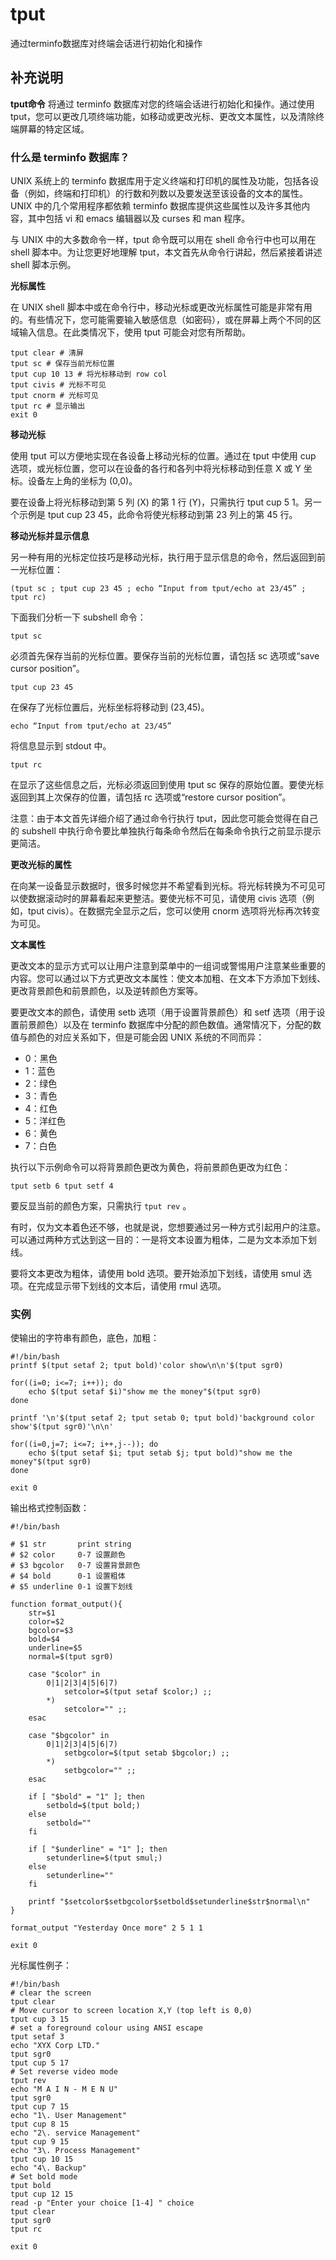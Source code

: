 #  tput

通过terminfo数据库对终端会话进行初始化和操作

##  补充说明

**tput命令** 将通过 terminfo 数据库对您的终端会话进行初始化和操作。通过使用
tput，您可以更改几项终端功能，如移动或更改光标、更改文本属性，以及清除终端屏幕的特定区域。

###  什么是 terminfo 数据库？

UNIX 系统上的 terminfo
数据库用于定义终端和打印机的属性及功能，包括各设备（例如，终端和打印机）的行数和列数以及要发送至该设备的文本的属性。UNIX 中的几个常用程序都依赖
terminfo 数据库提供这些属性以及许多其他内容，其中包括 vi 和 emacs 编辑器以及 curses 和 man 程序。

与 UNIX 中的大多数命令一样，tput 命令既可以用在 shell 命令行中也可以用在 shell 脚本中。为让您更好地理解
tput，本文首先从命令行讲起，然后紧接着讲述 shell 脚本示例。

**光标属性**

在 UNIX shell
脚本中或在命令行中，移动光标或更改光标属性可能是非常有用的。有些情况下，您可能需要输入敏感信息（如密码），或在屏幕上两个不同的区域输入信息。在此类情况下，使用
tput 可能会对您有所帮助。

    
    
    tput clear # 清屏
    tput sc # 保存当前光标位置
    tput cup 10 13 # 将光标移动到 row col
    tput civis # 光标不可见
    tput cnorm # 光标可见
    tput rc # 显示输出
    exit 0
    

**移动光标**

使用 tput 可以方便地实现在各设备上移动光标的位置。通过在 tput 中使用 cup 选项，或光标位置，您可以在设备的各行和各列中将光标移动到任意 X
或 Y 坐标。设备左上角的坐标为 (0,0)。

要在设备上将光标移动到第 5 列 (X) 的第 1 行 (Y)，只需执行 tput cup 5 1。另一个示例是 tput cup 23
45，此命令将使光标移动到第 23 列上的第 45 行。

**移动光标并显示信息**

另一种有用的光标定位技巧是移动光标，执行用于显示信息的命令，然后返回到前一光标位置：

    
    
    (tput sc ; tput cup 23 45 ; echo “Input from tput/echo at 23/45” ; tput rc)
    

下面我们分析一下 subshell 命令：

    
    
    tput sc
    

必须首先保存当前的光标位置。要保存当前的光标位置，请包括 sc 选项或“save cursor position”。

    
    
    tput cup 23 45
    

在保存了光标位置后，光标坐标将移动到 (23,45)。

    
    
    echo “Input from tput/echo at 23/45”
    

将信息显示到 stdout 中。

    
    
    tput rc
    

在显示了这些信息之后，光标必须返回到使用 tput sc 保存的原始位置。要使光标返回到其上次保存的位置，请包括 rc 选项或“restore cursor
position”。

注意：由于本文首先详细介绍了通过命令行执行 tput，因此您可能会觉得在自己的 subshell
中执行命令要比单独执行每条命令然后在每条命令执行之前显示提示更简洁。

**更改光标的属性**

在向某一设备显示数据时，很多时候您并不希望看到光标。将光标转换为不可见可以使数据滚动时的屏幕看起来更整洁。要使光标不可见，请使用 civis
选项（例如，tput civis）。在数据完全显示之后，您可以使用 cnorm 选项将光标再次转变为可见。

**文本属性**

更改文本的显示方式可以让用户注意到菜单中的一组词或警惕用户注意某些重要的内容。您可以通过以下方式更改文本属性：使文本加粗、在文本下方添加下划线、更改背景颜色和前景颜色，以及逆转颜色方案等。

要更改文本的颜色，请使用 setb 选项（用于设置背景颜色）和 setf 选项（用于设置前景颜色）以及在 terminfo
数据库中分配的颜色数值。通常情况下，分配的数值与颜色的对应关系如下，但是可能会因 UNIX 系统的不同而异：

  * 0：黑色 
  * 1：蓝色 
  * 2：绿色 
  * 3：青色 
  * 4：红色 
  * 5：洋红色 
  * 6：黄色 
  * 7：白色 

执行以下示例命令可以将背景颜色更改为黄色，将前景颜色更改为红色：

    
    
    tput setb 6 tput setf 4
    

要反显当前的颜色方案，只需执行 ` tput rev ` 。

有时，仅为文本着色还不够，也就是说，您想要通过另一种方式引起用户的注意。可以通过两种方式达到这一目的：一是将文本设置为粗体，二是为文本添加下划线。

要将文本更改为粗体，请使用 bold 选项。要开始添加下划线，请使用 smul 选项。在完成显示带下划线的文本后，请使用 rmul 选项。

###  实例

使输出的字符串有颜色，底色，加粗：

    
    
    #!/bin/bash
    printf $(tput setaf 2; tput bold)'color show\n\n'$(tput sgr0)
    
    for((i=0; i<=7; i++)); do
        echo $(tput setaf $i)"show me the money"$(tput sgr0)
    done
    
    printf '\n'$(tput setaf 2; tput setab 0; tput bold)'background color show'$(tput sgr0)'\n\n'
    
    for((i=0,j=7; i<=7; i++,j--)); do
        echo $(tput setaf $i; tput setab $j; tput bold)"show me the money"$(tput sgr0)
    done
    
    exit 0
    

输出格式控制函数：

    
    
    #!/bin/bash
    
    # $1 str       print string
    # $2 color     0-7 设置颜色
    # $3 bgcolor   0-7 设置背景颜色
    # $4 bold      0-1 设置粗体
    # $5 underline 0-1 设置下划线
    
    function format_output(){
        str=$1
        color=$2
        bgcolor=$3
        bold=$4
        underline=$5
        normal=$(tput sgr0)
    
        case "$color" in
            0|1|2|3|4|5|6|7)
                setcolor=$(tput setaf $color;) ;;
            *)
                setcolor="" ;;
        esac
    
        case "$bgcolor" in
            0|1|2|3|4|5|6|7)
                setbgcolor=$(tput setab $bgcolor;) ;;
            *)
                setbgcolor="" ;;
        esac
    
        if [ "$bold" = "1" ]; then
            setbold=$(tput bold;)
        else
            setbold=""
        fi
    
        if [ "$underline" = "1" ]; then
            setunderline=$(tput smul;)
        else
            setunderline=""
        fi
    
        printf "$setcolor$setbgcolor$setbold$setunderline$str$normal\n"
    }
    
    format_output "Yesterday Once more" 2 5 1 1
    
    exit 0
    

光标属性例子：

    
    
    #!/bin/bash
    # clear the screen
    tput clear
    # Move cursor to screen location X,Y (top left is 0,0)
    tput cup 3 15
    # set a foreground colour using ANSI escape
    tput setaf 3
    echo "XYX Corp LTD."
    tput sgr0
    tput cup 5 17
    # Set reverse video mode
    tput rev
    echo "M A I N - M E N U"
    tput sgr0
    tput cup 7 15
    echo "1\. User Management"
    tput cup 8 15
    echo "2\. service Management"
    tput cup 9 15
    echo "3\. Process Management"
    tput cup 10 15
    echo "4\. Backup"
    # Set bold mode
    tput bold
    tput cup 12 15
    read -p "Enter your choice [1-4] " choice
    tput clear
    tput sgr0
    tput rc
    
    exit 0
    

